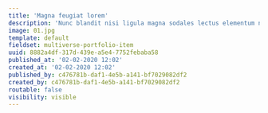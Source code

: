 ```yaml
---
title: 'Magna feugiat lorem'
description: 'Nunc blandit nisi ligula magna sodales lectus elementum non. Integer id venenatis velit.'
image: 01.jpg
template: default
fieldset: multiverse-portfolio-item
uuid: 8882a4df-317d-439e-a5e4-7752febaba58
published_at: '02-02-2020 12:02'
created_at: '02-02-2020 12:02'
published_by: c476781b-daf1-4e5b-a141-bf7029082df2
created_by: c476781b-daf1-4e5b-a141-bf7029082df2
routable: false
visibility: visible
---
```

